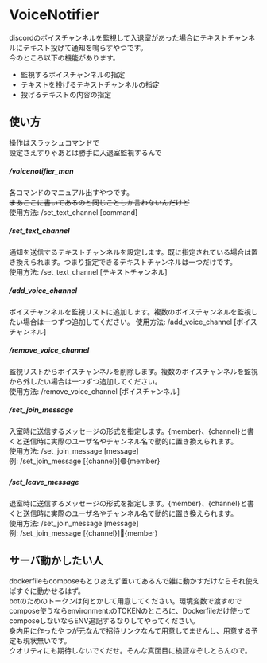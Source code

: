# VoiceNotifier

discordのボイスチャンネルを監視して入退室があった場合にテキストチャンネルにテキスト投げて通知を鳴らすやつです。  
今のところ以下の機能があります。

- 監視するボイスチャンネルの指定
- テキストを投げるテキストチャンネルの指定
- 投げるテキストの内容の指定

## 使い方
操作はスラッシュコマンドで  
設定さえすりゃあとは勝手に入退室監視するんで  
##### /voicenotifier_man
各コマンドのマニュアル出すやつです。  
~~まあここに書いてあるのと同じことしか言わないんだけど~~  
使用方法: /set_text_channel [command]
##### /set_text_channel
通知を送信するテキストチャンネルを設定します。既に指定されている場合は置き換えられます。つまり指定できるテキストチャンネルは一つだけです。  
使用方法: /set_text_channel [テキストチャンネル]
##### /add_voice_channel
ボイスチャンネルを監視リストに追加します。複数のボイスチャンネルを監視したい場合は一つずつ追加してください。
使用方法: /add_voice_channel [ボイスチャンネル]  
##### /remove_voice_channel
監視リストからボイスチャンネルを削除します。複数のボイスチャンネルを監視から外したい場合は一つずつ追加してください。  
使用方法: /remove_voice_channel [ボイスチャンネル]  
##### /set_join_message
入室時に送信するメッセージの形式を指定します。{member}、{channel}と書くと送信時に実際のユーザ名やチャンネル名で動的に置き換えられます。  
使用方法: /set_join_message [message]  
 例: /set_join_message [{channel}]:green_circle:{member}  
##### /set_leave_message
退室時に送信するメッセージの形式を指定します。{member}、{channel}と書くと送信時に実際のユーザ名やチャンネル名で動的に置き換えられます。  
使用方法: /set_join_message [message]  
 例: /set_join_message [{channel}]:red_circle:{member}  
  
  
  
  
  
  
## サーバ動かしたい人
dockerfileもcomposeもとりあえず置いてあるんで雑に動かすだけならそれ使えばすぐに動かせるはず。  
botのためのトークンは何とかして用意してください。環境変数で渡すのでcompose使うならenvironment:のTOKENのところに、Dockerfileだけ使ってcomposeしないならENV追記するなりしてやってください。  
身内用に作ったやつが元なんで招待リンクなんて用意してませんし、用意する予定も現状無いです。  
クオリティにも期待しないでくだせ。そんな真面目に検証なぞしとらんので。  